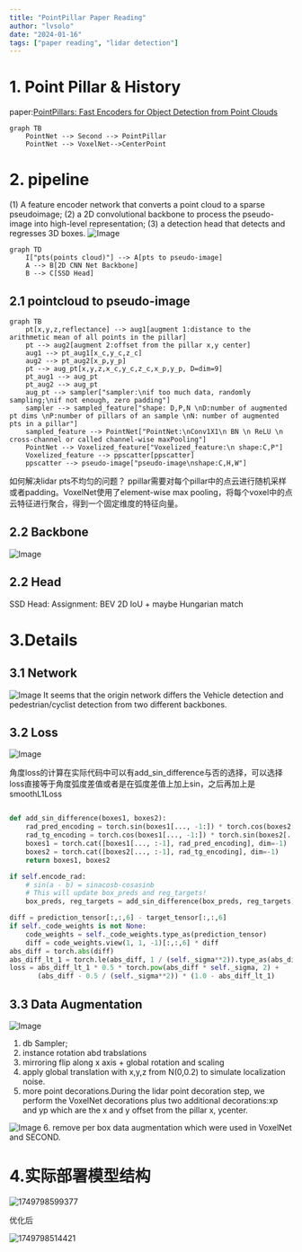 ```yaml
---
title: "PointPillar Paper Reading"
author: "lvsolo"
date: "2024-01-16"
tags: ["paper reading", "lidar detection"]
---
```

# 1. Point Pillar & History

paper:[PointPillars: Fast Encoders for Object Detection from Point Clouds](https://readpaper.com/pdf-annotate/note?pdfId=4498438499233062913&noteId=2140451780928835584)

```mermaid
graph TB
    PointNet --> Second --> PointPillar
    PointNet --> VoxelNet-->CenterPoint
```

# 2. pipeline

(1) A feature encoder network that converts a point cloud to a sparse pseudoimage;
(2) a 2D convolutional backbone to process the pseudo-image into high-level representation;
(3) a detection head that detects and regresses 3D boxes.
![Image](image/point_pillar/2024-01-17_17-55.png)

```mermaid
graph TD
    I["pts(points cloud)"] --> A[pts to pseudo-image]
    A --> B[2D CNN Net Backbone]
    B --> C[SSD Head]
```

## 2.1 pointcloud to pseudo-image

```mermaid
graph TB
    pt[x,y,z,reflectance] --> aug1[augment 1:distance to the arithmetic mean of all points in the pillar]
    pt --> aug2[augment 2:offset from the pillar x,y center]
    aug1 --> pt_aug1[x_c,y_c,z_c]
    aug2 --> pt_aug2[x_p,y_p]
    pt --> aug_pt[x,y,z,x_c,y_c,z_c,x_p,y_p, D=dim=9]
    pt_aug1 --> aug_pt
    pt_aug2 --> aug_pt
    aug_pt --> sampler["sampler:\nif too much data, randomly sampling;\nif not enough, zero padding"]
    sampler --> sampled_feature["shape: D,P,N \nD:number of augmented pt dims \nP:number of pillars of an sample \nN: number of augmented pts in a pillar"]
    sampled_feature --> PointNet["PointNet:\nConv1X1\n BN \n ReLU \n cross-channel or called channel-wise maxPooling"]
    PointNet --> Voxelized_feature["Voxelized_feature:\n shape:C,P"]
    Voxelized_feature --> ppscatter[ppscatter] 
    ppscatter --> pseudo-image["pseudo-image\nshape:C,H,W"]
```

如何解决lidar pts不均匀的问题？
ppillar需要对每个pillar中的点云进行随机采样或者padding。VoxelNet使用了element-wise max pooling，将每个voxel中的点云特征进行聚合，得到一个固定维度的特征向量。

## 2.2 Backbone

![Image](image/point_pillar/2024-01-17_17-55.png)

## 2.2 Head

SSD Head:
Assignment: BEV 2D IoU + maybe Hungarian match

# 3.Details

## 3.1 Network

![Image](image/point_pillar/2024-01-19_15-39.png)
It seems that the origin network differs the Vehicle detection and pedestrian/cyclist detection from two different backbones.

## 3.2 Loss

![Image](image/point_pillar/2024-01-19_16-12.png)

角度loss的计算在实际代码中可以有add_sin_difference与否的选择，可以选择loss直接等于角度弧度差值或者是在弧度差值上加上sin，之后再加上是smoothL1Loss

```python

def add_sin_difference(boxes1, boxes2):
    rad_pred_encoding = torch.sin(boxes1[..., -1:]) * torch.cos(boxes2[..., -1:])
    rad_tg_encoding = torch.cos(boxes1[..., -1:]) * torch.sin(boxes2[..., -1:])
    boxes1 = torch.cat([boxes1[..., :-1], rad_pred_encoding], dim=-1)
    boxes2 = torch.cat([boxes2[..., :-1], rad_tg_encoding], dim=-1)
    return boxes1, boxes2

if self.encode_rad:
    # sin(a - b) = sinacosb-cosasinb
    # This will update box_preds and reg_targets!
    box_preds, reg_targets = add_sin_difference(box_preds, reg_targets)

diff = prediction_tensor[:,:,6] - target_tensor[:,:,6]
if self._code_weights is not None:
    code_weights = self._code_weights.type_as(prediction_tensor)
    diff = code_weights.view(1, 1, -1)[:,:,6] * diff
abs_diff = torch.abs(diff)
abs_diff_lt_1 = torch.le(abs_diff, 1 / (self._sigma**2)).type_as(abs_diff)
loss = abs_diff_lt_1 * 0.5 * torch.pow(abs_diff * self._sigma, 2) + 
       (abs_diff - 0.5 / (self._sigma**2)) * (1.0 - abs_diff_lt_1)
```

## 3.3 Data Augmentation

![Image](image/point_pillar/2024-01-19_16-29.png)

1. db Sampler;
2. instance rotation abd trabslations
3. mirroring flip along x axis + global rotation and scaling
4. apply global translation with x,y,z from N(0,0.2) to simulate localization noise.
5. more point decorations.During the lidar point decoration step, we perform the VoxelNet  decorations plus two additional decorations:xp and yp which are the x and y offset from the pillar x, ycenter.

![Image](image/point_pillar/2024-01-19_16-41.png)
6. remove per box data augmentation which were used in VoxelNet and SECOND.

# 4.实际部署模型结构

![1749798599377](image/PointPillar/1749798599377.png)

优化后

![1749798514421](image/PointPillar/1749798514421.png)
